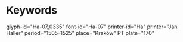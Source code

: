 # Keywords
glyph-id="Ha-07_0335"
font-id="Ha-07"
printer-id="Ha"
printer="Jan Haller"
period="1505–1525"
place="Kraków"
PT plate="170"
